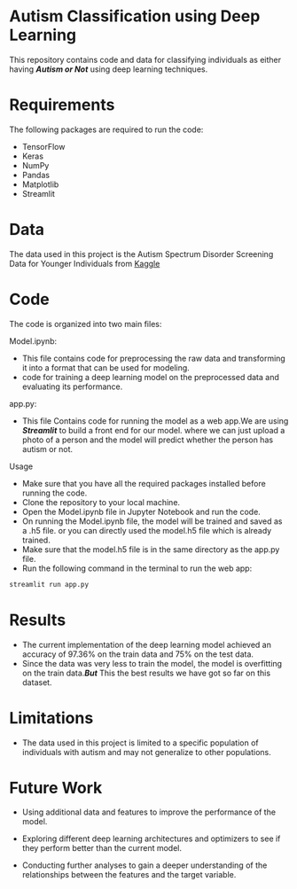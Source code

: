 # Autism Classification using Deep Learning
This repository contains code and data for classifying individuals as either having ***Autism or Not*** using deep learning techniques.

# Requirements
The following packages are required to run the code:

- TensorFlow
- Keras
- NumPy
- Pandas
- Matplotlib
- Streamlit
# Data
The data used in this project is the Autism Spectrum Disorder Screening Data for Younger Individuals from [Kaggle](https://www.kaggle.com/datasets/cihan063/autism-image-data)

# Code
The code is organized into two main files:

Model.ipynb: 
- This file contains code for preprocessing the raw data and transforming it into a format that can be used for modeling.
- code for training a deep learning model on the preprocessed data and evaluating its performance.

app.py:
- This file Contains code for running the model as a web app.We are using ***Streamlit*** to build a front end for our model. where we can just upload a photo of a person and the model will predict whether the person has autism or not.

Usage
- Make sure that you have all the required packages installed before running the code.
- Clone the repository to your local machine.
- Open the Model.ipynb file in Jupyter Notebook and run the code.
- On running the Model.ipynb file, the model will be trained and saved as a .h5 file. or you can directly used the model.h5 file which is already trained.
- Make sure that the model.h5 file is in the same directory as the app.py file.
- Run the following command in the terminal to run the web app:

```bash
streamlit run app.py

```


# Results
- The current implementation of the deep learning model achieved an accuracy of 97.36% on the train data and 75% on the test data.
- Since the data was very less to train the model, the model is overfitting on the train data.***But*** This the best results we have got so far on this dataset.

# Limitations
- The data used in this project is limited to a specific population of individuals with autism and may not generalize to other populations.



# Future Work
- Using additional data and features to improve the performance of the model.

- Exploring different deep learning architectures and optimizers to see if they perform better than the current model.

- Conducting further analyses to gain a deeper understanding of the relationships between the features and the target variable.
